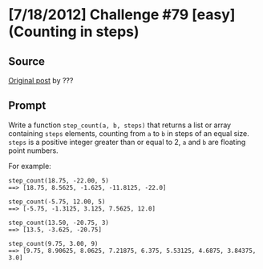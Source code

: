 # [7/18/2012] Challenge #79 [easy] (Counting in steps)

## Source

[Original post](https://old.reddit.com/r/dailyprogrammer/comments/wvc21/7182012_challenge_79_easy_counting_in_steps/) by ???

## Prompt

Write a function `step_count(a, b, steps)` that returns a list or array containing `steps` elements, counting from `a` to `b` in steps of an equal size. `steps` is a positive integer greater than or equal to 2, `a` and `b` are floating point numbers.

For example:

    step_count(18.75, -22.00, 5)
    ==> [18.75, 8.5625, -1.625, -11.8125, -22.0]

    step_count(-5.75, 12.00, 5)
    ==> [-5.75, -1.3125, 3.125, 7.5625, 12.0]

    step_count(13.50, -20.75, 3)
    ==> [13.5, -3.625, -20.75]

    step_count(9.75, 3.00, 9)
    ==> [9.75, 8.90625, 8.0625, 7.21875, 6.375, 5.53125, 4.6875, 3.84375, 3.0]
